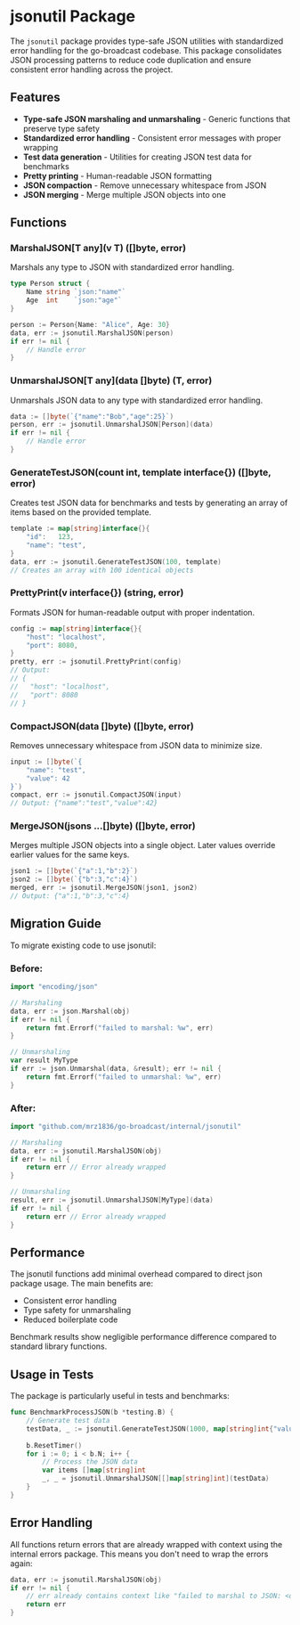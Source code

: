 # jsonutil Package

The `jsonutil` package provides type-safe JSON utilities with standardized error handling for the go-broadcast codebase. This package consolidates JSON processing patterns to reduce code duplication and ensure consistent error handling across the project.

## Features

- **Type-safe JSON marshaling and unmarshaling** - Generic functions that preserve type safety
- **Standardized error handling** - Consistent error messages with proper wrapping
- **Test data generation** - Utilities for creating JSON test data for benchmarks
- **Pretty printing** - Human-readable JSON formatting
- **JSON compaction** - Remove unnecessary whitespace from JSON
- **JSON merging** - Merge multiple JSON objects into one

## Functions

### MarshalJSON[T any](v T) ([]byte, error)

Marshals any type to JSON with standardized error handling.

```go
type Person struct {
    Name string `json:"name"`
    Age  int    `json:"age"`
}

person := Person{Name: "Alice", Age: 30}
data, err := jsonutil.MarshalJSON(person)
if err != nil {
    // Handle error
}
```

### UnmarshalJSON[T any](data []byte) (T, error)

Unmarshals JSON data to any type with standardized error handling.

```go
data := []byte(`{"name":"Bob","age":25}`)
person, err := jsonutil.UnmarshalJSON[Person](data)
if err != nil {
    // Handle error
}
```

### GenerateTestJSON(count int, template interface{}) ([]byte, error)

Creates test JSON data for benchmarks and tests by generating an array of items based on the provided template.

```go
template := map[string]interface{}{
    "id":   123,
    "name": "test",
}
data, err := jsonutil.GenerateTestJSON(100, template)
// Creates an array with 100 identical objects
```

### PrettyPrint(v interface{}) (string, error)

Formats JSON for human-readable output with proper indentation.

```go
config := map[string]interface{}{
    "host": "localhost",
    "port": 8080,
}
pretty, err := jsonutil.PrettyPrint(config)
// Output:
// {
//   "host": "localhost",
//   "port": 8080
// }
```

### CompactJSON(data []byte) ([]byte, error)

Removes unnecessary whitespace from JSON data to minimize size.

```go
input := []byte(`{
    "name": "test",
    "value": 42
}`)
compact, err := jsonutil.CompactJSON(input)
// Output: {"name":"test","value":42}
```

### MergeJSON(jsons ...[]byte) ([]byte, error)

Merges multiple JSON objects into a single object. Later values override earlier values for the same keys.

```go
json1 := []byte(`{"a":1,"b":2}`)
json2 := []byte(`{"b":3,"c":4}`)
merged, err := jsonutil.MergeJSON(json1, json2)
// Output: {"a":1,"b":3,"c":4}
```

## Migration Guide

To migrate existing code to use jsonutil:

### Before:
```go
import "encoding/json"

// Marshaling
data, err := json.Marshal(obj)
if err != nil {
    return fmt.Errorf("failed to marshal: %w", err)
}

// Unmarshaling
var result MyType
if err := json.Unmarshal(data, &result); err != nil {
    return fmt.Errorf("failed to unmarshal: %w", err)
}
```

### After:
```go
import "github.com/mrz1836/go-broadcast/internal/jsonutil"

// Marshaling
data, err := jsonutil.MarshalJSON(obj)
if err != nil {
    return err // Error already wrapped
}

// Unmarshaling
result, err := jsonutil.UnmarshalJSON[MyType](data)
if err != nil {
    return err // Error already wrapped
}
```

## Performance

The jsonutil functions add minimal overhead compared to direct json package usage. The main benefits are:
- Consistent error handling
- Type safety for unmarshaling
- Reduced boilerplate code

Benchmark results show negligible performance difference compared to standard library functions.

## Usage in Tests

The package is particularly useful in tests and benchmarks:

```go
func BenchmarkProcessJSON(b *testing.B) {
    // Generate test data
    testData, _ := jsonutil.GenerateTestJSON(1000, map[string]int{"value": 42})
    
    b.ResetTimer()
    for i := 0; i < b.N; i++ {
        // Process the JSON data
        var items []map[string]int
        _, _ = jsonutil.UnmarshalJSON[[]map[string]int](testData)
    }
}
```

## Error Handling

All functions return errors that are already wrapped with context using the internal errors package. This means you don't need to wrap the errors again:

```go
data, err := jsonutil.MarshalJSON(obj)
if err != nil {
    // err already contains context like "failed to marshal to JSON: <original error>"
    return err
}
```